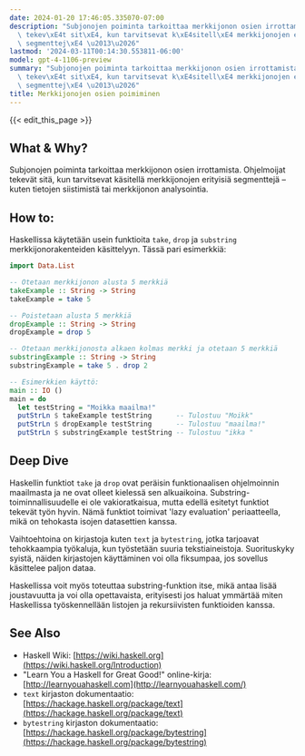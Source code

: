 ```yaml
---
date: 2024-01-20 17:46:05.335070-07:00
description: "Subjonojen poiminta tarkoittaa merkkijonon osien irrottamista. Ohjelmoijat\
  \ tekev\xE4t sit\xE4, kun tarvitsevat k\xE4sitell\xE4 merkkijonojen erityisi\xE4\
  \ segmenttej\xE4 \u2013\u2026"
lastmod: '2024-03-11T00:14:30.553811-06:00'
model: gpt-4-1106-preview
summary: "Subjonojen poiminta tarkoittaa merkkijonon osien irrottamista. Ohjelmoijat\
  \ tekev\xE4t sit\xE4, kun tarvitsevat k\xE4sitell\xE4 merkkijonojen erityisi\xE4\
  \ segmenttej\xE4 \u2013\u2026"
title: Merkkijonojen osien poimiminen
---
```


{{< edit_this_page >}}

## What & Why?
Subjonojen poiminta tarkoittaa merkkijonon osien irrottamista. Ohjelmoijat tekevät sitä, kun tarvitsevat käsitellä merkkijonojen erityisiä segmenttejä – kuten tietojen siistimistä tai merkkijonon analysointia.

## How to:
Haskellissa käytetään usein funktioita `take`, `drop` ja `substring` merkkijonorakenteiden käsittelyyn. Tässä pari esimerkkiä:

```Haskell
import Data.List

-- Otetaan merkkijonon alusta 5 merkkiä
takeExample :: String -> String
takeExample = take 5

-- Poistetaan alusta 5 merkkiä
dropExample :: String -> String
dropExample = drop 5

-- Otetaan merkkijonosta alkaen kolmas merkki ja otetaan 5 merkkiä
substringExample :: String -> String
substringExample = take 5 . drop 2

-- Esimerkkien käyttö:
main :: IO ()
main = do
  let testString = "Moikka maailma!"
  putStrLn $ takeExample testString      -- Tulostuu "Moikk"
  putStrLn $ dropExample testString      -- Tulostuu "maailma!"
  putStrLn $ substringExample testString -- Tulostuu "ikka "
```

## Deep Dive
Haskellin funktiot `take` ja `drop` ovat peräisin funktionaalisen ohjelmoinnin maailmasta ja ne ovat olleet kielessä sen alkuaikoina. Substring-toiminnallisuudelle ei ole vakioratkaisua, mutta edellä esitetyt funktiot tekevät työn hyvin. Nämä funktiot toimivat 'lazy evaluation' periaatteella, mikä on tehokasta isojen datasettien kanssa.

Vaihtoehtoina on kirjastoja kuten `text` ja `bytestring`, jotka tarjoavat tehokkaampia työkaluja, kun työstetään suuria tekstiaineistoja. Suorituskyky syistä, näiden kirjastojen käyttäminen voi olla fiksumpaa, jos sovellus käsittelee paljon dataa.

Haskellissa voit myös toteuttaa substring-funktion itse, mikä antaa lisää joustavuutta ja voi olla opettavaista, erityisesti jos haluat ymmärtää miten Haskellissa työskennellään listojen ja rekursiivisten funktioiden kanssa.

## See Also
- Haskell Wiki: [https://wiki.haskell.org](https://wiki.haskell.org/Introduction)
- "Learn You a Haskell for Great Good!" online-kirja: [http://learnyouahaskell.com](http://learnyouahaskell.com/)
- `text` kirjaston dokumentaatio: [https://hackage.haskell.org/package/text](https://hackage.haskell.org/package/text)
- `bytestring` kirjaston dokumentaatio: [https://hackage.haskell.org/package/bytestring](https://hackage.haskell.org/package/bytestring)
